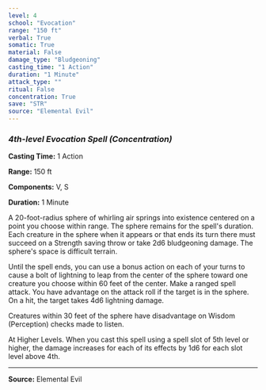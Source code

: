 ```yaml
---
level: 4
school: "Evocation"
range: "150 ft"
verbal: True
somatic: True
material: False
damage_type: "Bludgeoning"
casting_time: "1 Action"
duration: "1 Minute"
attack_type: ""
ritual: False
concentration: True
save: "STR"
source: "Elemental Evil"
---
```


### *4th-level Evocation Spell* *(Concentration)*

**Casting Time:** 1 Action

**Range:** 150 ft

**Components:** V, S

**Duration:** 1 Minute

A 20-foot-radius sphere of whirling air springs into existence centered on a point you choose within range. The sphere remains for the spell's duration. Each creature in the sphere when it appears or that ends its turn there must succeed on a Strength saving throw or take 2d6 bludgeoning damage. The sphere's space is difficult terrain.
 
 Until the spell ends, you can use a bonus action on each of your turns to cause a bolt of lightning to leap from the center of the sphere toward one creature you choose within 60 feet of the center. Make a ranged spell attack. You have advantage on the attack roll if the target is in the sphere. On a hit, the target takes 4d6 lightning damage.
 
 Creatures within 30 feet of the sphere have disadvantage on Wisdom (Perception) checks made to listen.
 
 At Higher Levels. When you cast this spell using a spell slot of 5th level or higher, the damage increases for each of its effects by 1d6 for each slot level above 4th.

---
**Source:** Elemental Evil
